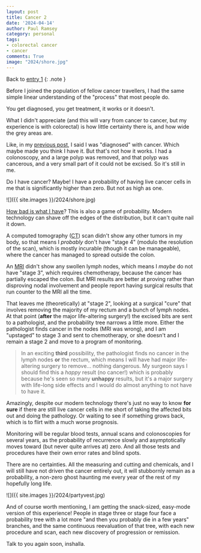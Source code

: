 ```yaml
---
layout: post
title: Cancer 2
date: '2024-04-14'
author: Paul Ramsey
category: personal
tags:
- colorectal cancer
- cancer
comments: True
image: "2024/shore.jpg"
---
```


Back to [entry 1](/2024/04/cancer1.html)
{: .note }

Before I joined the population of fellow cancer travellers, I had the same simple linear understanding of the "process" that most people do. 

You get diagnosed, you get treatment, it works or it doesn't.

What I didn't appreciate (and this will vary from cancer to cancer, but my experience is with colorectal) is how little certainty there is, and how wide the grey areas are.

Like, in my [previous post](2024/04/cancer1.html), I said I was "diagnosed" with cancer. Which maybe made you think I have it. But that's not how it works. I had a colonoscopy, and a large polyp was removed, and that polyp was cancerous, and a very small part of it could not be excised. So it's still in me.

Do I have cancer? Maybe! I have a probability of having live cancer cells in me that is significantly higher than zero. But not as high as one.

![]({{ site.images }}/2024/shore.jpg)

[How bad is what I have](https://cancer.ca/en/cancer-information/cancer-types/colorectal/staging)? This is also a game of probability. Modern technology can shave off the edges of the distribution, but it can't quite nail it down.

A computed tomography ([CT](https://www.mayoclinic.org/tests-procedures/ct-scan/about/pac-20393675)) scan didn't show any other tumors in my body, so that means I *probably* don't have "stage 4" (modulo the resolution of the scan), which is mostly incurable (though it can be manageable), where the cancer has managed to spread outside the colon.

An [MRI](https://www.mayoclinic.org/tests-procedures/mri/about/pac-20384768) didn't show any swollen lymph nodes, which means I *maybe* do not have "stage 3", which requires chemotherapy, because the cancer has partially escaped the colon. But MRI results are better at proving rather than disproving nodal involvement and people report having surgical results that run counter to the MRI all the time.

That leaves me (theoretically) at "stage 2", looking at a surgical "cure" that involves removing the majority of my rectum and a bunch of lymph nodes. At that point (**after** the major life-altering surgery!) the excised bits are sent to a pathologist, and the probability tree narrows a little more. Either the pathologist finds cancer in the nodes (MRI was wrong), and I am "upstaged" to stage 3 and sent to chemotherapy, or she doesn't and I remain a stage 2 and move to a program of monitoring. 

> In an exciting **third** possibility, the pathologist finds no cancer in the lymph nodes **or** the rectum, which means I will have had major life-altering surgery to remove... nothing dangerous. My surgeon says I should find this a *happy* result (no cancer!) which is probably because he's seen so many **unhappy** results, but it's a major surgery with life-long side effects and I would do almost anything to not have to have it. 

Amazingly, despite our modern technology there's just no way to know **for sure** if there are still live cancer cells in me short of taking the affected bits out and doing the pathology. Or waiting to see if something grows back, which is to flirt with a much worse prognosis.

Monitoring will be regular blood tests, annual scans and colonoscopies for several years, as the probability of recurrence slowly and asymptotically moves toward (but never quite arrives at) zero. And all those tests and procedures have their own error rates and blind spots.

There are no certainties. All the measuring and cutting and chemicals, and I will still have not driven the cancer entirely out, it will stubbornly remain as a probability, a non-zero ghost haunting me every year of the rest of my hopefully long life.

![]({{ site.images }}/2024/partyvest.jpg)

And of course worth mentioning, I am getting the snack-sized, easy-mode version of this experience! People in stage three or stage four face a probability tree with a lot more "and then you probably die in a few years" branches, and the same continuous reevaluation of that tree, with each new procedure and scan, each new discovery of progression or remission.

Talk to you again soon, inshalla.
